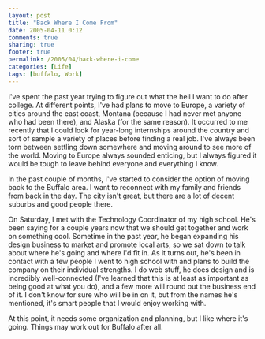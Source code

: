 ```yaml
---
layout: post
title: "Back Where I Come From"
date: 2005-04-11 0:12
comments: true
sharing: true
footer: true
permalink: /2005/04/back-where-i-come
categories: [Life]
tags: [buffalo, Work]
---
```

I've spent the past year trying to figure out what the hell I want to do after college.  At different points, I've had plans to move to Europe, a variety of cities around the east coast, Montana (because I had never met anyone who had been there), and Alaska (for the same reason).  It occurred to me recently that I could look for year-long internships around the country and sort of sample a variety of places before finding a real job.  I've always been torn between settling down somewhere and moving around to see more of the world.  Moving to Europe always sounded enticing, but I always figured it would be tough to leave behind everyone and everything I know.

In the past couple of months, I've started to consider the option of moving back to the Buffalo area.  I want to reconnect with my family and friends from back in the day.  The city isn't great, but there are a lot of decent suburbs and good people there.

On Saturday, I met with the Technology Coordinator of my high school.  He's been saying for a couple years now that we should get together and work on something cool.  Sometime in the past year, he began expanding his design business to market and promote local arts, so we sat down to talk about where he's going and where I'd fit in.  As it turns out, he's been in contact with a few people I went to high school with and plans to build the company on their individual strengths.  I do web stuff, he does design and is incredibly well-connected (I've learned that this is at least as important as being good at what you do), and a few more will round out the business end of it.  I don't know for sure who will be in on it, but from the names he's mentioned, it's smart people that I would enjoy working with.

At this point, it needs some organization and planning, but I like where it's going.  Things may work out for Buffalo after all.

